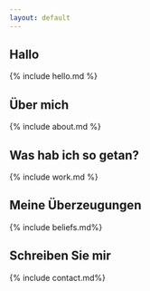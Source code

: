 ```yaml
---
layout: default
---
```


<section class="hello" markdown="1">

## Hallo

{% include hello.md %}
</section>

<section class="about" markdown="1">

## Über mich

{% include about.md %}
</section>

<section class="work" markdown="1">

## Was hab ich so getan?

{% include work.md %}
</section>

<section class="beliefs" markdown="1">

## Meine Überzeugungen

{% include beliefs.md%}
</section>

<section class="contact" markdown="1">
<a name="contact">

## Schreiben Sie mir

{% include contact.md%}
</section>
